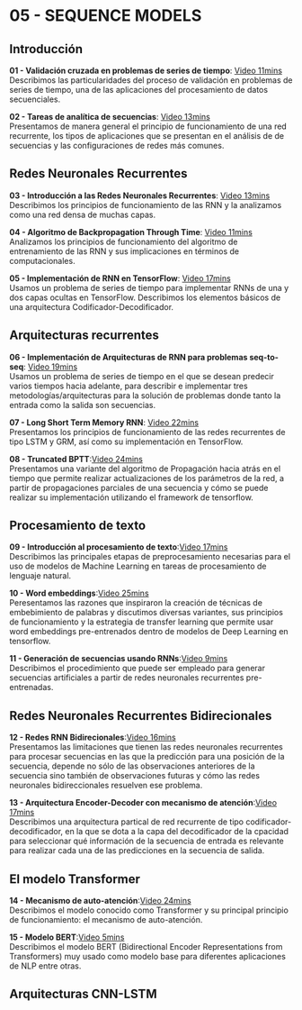 # 05 - SEQUENCE MODELS

## Introducción

**01 - Validación cruzada en problemas de series de tiempo**: [Video 11mins](https://youtu.be/w8xfaSksicQ)<br/> Describimos las particularidades del proceso de validación en problemas de series de tiempo, una de las aplicaciones del procesamiento de datos secuenciales.

**02 - Tareas de analítica de secuencias**: [Video 13mins](https://youtu.be/xTxLaCqUbBk)<br/>Presentamos de manera general el principio de funcionamiento de una red recurrente, los tipos de aplicaciones que se presentan en el análisis de de secuencias y las configuraciones de redes más comunes.

## Redes Neuronales Recurrentes

**03 - Introducción a las Redes Neuronales Recurrentes**: [Video 13mins](https://youtu.be/n5ropbj3lno)<br/>  Describimos los principios de funcionamiento de las RNN y la analizamos como una red densa de muchas capas.

**04 - Algoritmo de Backpropagation Through Time**: [Video 11mins](https://youtu.be/UiUSgNIvev8)<br/>  Analizamos los principios de funcionamiento del algoritmo de entrenamiento de las RNN y sus implicaciones en términos de computacionales.

**05 - Implementación de RNN en TensorFlow**: [Video 17mins](https://youtu.be/YLeoRmmYmq4)<br/> Usamos un problema de series de tiempo para implementar RNNs de una y dos capas ocultas en TensorFlow. Describimos los elementos básicos de una arquitectura Codificador-Decodificador.

## Arquitecturas recurrentes

**06 - Implementación de Arquitecturas de RNN para problemas seq-to-seq**: [Video 19mins](https://youtu.be/jitQc7YusUA)<br/>  Usamos un problema de series de tiempo en el que se desean predecir varios tiempos hacia adelante, para describir e implementar tres metodologías/arquitecturas para la solución de problemas donde tanto la entrada como la salida son secuencias.

**07 - Long Short Term Memory RNN**: [Video 22mins](https://youtu.be/jVei1bWFXMc)<br/> Presentamos los principios de funcionamiento de las redes recurrentes de tipo LSTM y GRM, así como su implementación en TensorFlow.

**08 - Truncated BPTT**:[Video 24mins]() <br/> Presentamos una variante del algoritmo de Propagación hacia atrás en el tiempo que permite realizar actualizaciones de los parámetros de la red, a partir de propagaciones parciales de una secuencia y cómo se puede realizar su implementación utilizando el framework de tensorflow.

## Procesamiento de texto

**09 - Introducción al procesamiento de texto**:[Video 17mins]() <br/> Describimos las principales etapas de preprocesamiento necesarias para el uso de modelos de Machine Learning en tareas de procesamiento de lenguaje natural.

**10 - Word embeddings**:[Video 25mins]() <br/> Peresentamos las razones que inspiraron la creación de técnicas de embebimiento de palabras y discutimos diversas variantes, sus principios de funcionamiento y la estrategia de transfer learning que permite usar word embeddings pre-entrenados dentro de modelos de Deep Learning en tensorflow.

**11 - Generación de secuencias usando RNNs**:[Video 9mins]() <br/> Describimos el procedimiento que puede ser empleado para generar secuencias artificiales a partir de redes neuronales recurrentes pre-entrenadas.

## Redes Neuronales Recurrentes Bidirecionales

**12 - Redes RNN Bidirecionales**:[Video 16mins]() <br/> Presentamos las limitaciones que tienen las redes neuronales recurrentes para procesar secuencias en las que la predicción para una posición de la secuencia, depende no sólo de las observaciones anteriores de la secuencia sino también de observaciones futuras y cómo las redes neuronales bidireccionales resuelven ese problema.

**13 - Arquitectura Encoder-Decoder con mecanismo de atención**:[Video 17mins]() <br/> Describimos una arquitectura partical de red recurrente de tipo codificador-decodificador, en la que se dota a la capa del decodificador de la cpacidad para seleccionar qué información de la secuencia de entrada es relevante para realizar cada una de las predicciones en la secuencia de salida.

## El modelo Transformer

**14 - Mecanismo de auto-atención**:[Video 24mins]() <br/> Describimos el modelo conocido como Transformer y su principal principio de funcionamiento: el mecanismo de auto-atención.

**15 - Modelo BERT**:[Video 5mins]() <br/> Describimos el modelo BERT (Bidirectional Encoder Representations from Transformers) muy usado como modelo base para diferentes aplicaciones de NLP entre otras.

## Arquitecturas CNN-LSTM


